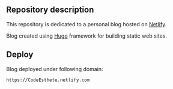 ## Repository description

This repository is dedicated to a personal blog hosted on [Netlify](https://netlify.com]).

Blog created using [Hugo](https://gohugo.io/) framework for building static web sites.

## Deploy

Blog deployed under following domain:

```https://CodeEsthete.netlify.com```
